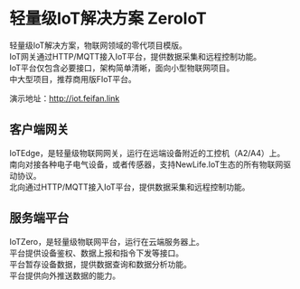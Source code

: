 ﻿# 轻量级IoT解决方案 ZeroIoT
轻量级IoT解决方案，物联网领域的零代项目模版。  
IoT网关通过HTTP/MQTT接入IoT平台，提供数据采集和远程控制功能。  
IoT平台仅包含必要接口，架构简单清晰，面向小型物联网项目。  
中大型项目，推荐商用版FIoT平台。  

演示地址：http://iot.feifan.link  

## 客户端网关
IoTEdge，是轻量级物联网网关，运行在远端设备附近的工控机（A2/A4）上。  
南向对接各种电子电气设备，或者传感器，支持NewLife.IoT生态的所有物联网驱动协议。  
北向通过HTTP/MQTT接入IoT平台，提供数据采集和远程控制功能。  

## 服务端平台
IoTZero，是轻量级物联网平台，运行在云端服务器上。  
平台提供设备鉴权、数据上报和指令下发等接口。  
平台暂存设备数据，提供数据查询和数据分析功能。  
平台提供向外推送数据的能力。  